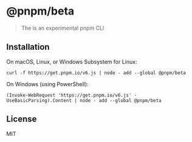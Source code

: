 # @pnpm/beta

> The is an experimental pnpm CLI

## Installation

On macOS, Linux, or Windows Subsystem for Linux:

```
curl -f https://get.pnpm.io/v6.js | node - add --global @pnpm/beta
```

On Windows (using PowerShell):

```
(Invoke-WebRequest 'https://get.pnpm.io/v6.js' -UseBasicParsing).Content | node - add --global @pnpm/beta
```

## License

MIT
